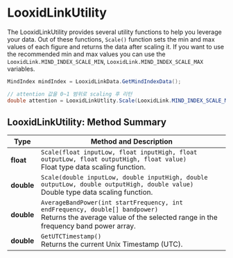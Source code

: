 # LooxidLinkUtility

The LooxidLinkUtility provides several utility functions to help you leverage your data. Out of these functions, `Scale()` function sets the min and max values of each figure and returns the data after scaling it. If you want to use the recommended min and max values you can use the `LooxidLink.MIND_INDEX_SCALE_MIN`, `LooxidLink.MIND_INDEX_SCALE_MAX` variables.
```csharp
MindIndex mindIndex = LooxidLinkData.GetMindIndexData();

// attention 값을 0~1 범위로 scaling 후 리턴
double attention = LooxidLinkUtlity.Scale(LooxidLink.MIND_INDEX_SCALE_MIN, LooxidLink.MIND_INDEX_SCALE_MAX, 0.0, 1.0, mindIndex.attention);
```

## LooxidLinkUtility: Method Summary
| Type | Method and Description |
|---|---|
| **float** | `Scale(float inputLow, float inputHigh, float outputLow, float outputHigh, float value)`<br>Float type data scaling function. |
| **double** | `Scale(double inputLow, double inputHigh, double outputLow, double outputHigh, double value)`<br>Double type data scaling function. |
| **double** | `AverageBandPower(int startFrequency, int endFrequency, double[] bandpower)`<br>Returns the average value of the selected range in the frequency band power array. |
| **double** | `GetUTCTimestamp()`<br>Returns the current Unix Timestamp (UTC). |
